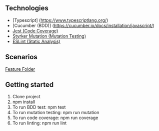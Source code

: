 ## Technologies

- [Typescript] (https://www.typescriptlang.org/)
- [Cucumber (BDD)] (https://cucumber.io/docs/installation/javascript/)
- [Jest (Code Coverage)](https://about.codecov.io/blog/measuring-typescript-code-coverage-with-jest-and-github-actions/)
- [Styrker Mutation (Mutation Testing)](https://stryker-mutator.io/docs/stryker-js/typescript-checker/)
- [ESLint (Static Analysis)](https://typescript-eslint.io/docs/)

## Scenarios

[Feature Folder](https://github.com/Abed01-lab/TA4/tree/main/features)

## Getting started

1. Clone project
2. npm install
3. To run BDD test: npm test
4. To run mutation testing: npm run mutation
5. To run code coverage: npm run coverage
6. To run linting: npm run lint
